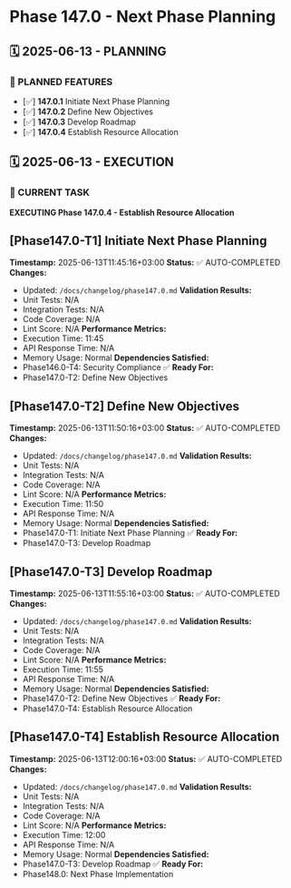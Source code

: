 # Phase 147.0 - Next Phase Planning

## 🗓️ 2025-06-13 - PLANNING
### 🎯 PLANNED FEATURES
- [✅] **147.0.1** Initiate Next Phase Planning
- [✅] **147.0.2** Define New Objectives
- [✅] **147.0.3** Develop Roadmap
- [✅] **147.0.4** Establish Resource Allocation

## 🗓️ 2025-06-13 - EXECUTION
### 🚀 CURRENT TASK
**EXECUTING Phase 147.0.4 - Establish Resource Allocation**

## [Phase147.0-T1] Initiate Next Phase Planning
**Timestamp:** 2025-06-13T11:45:16+03:00
**Status:** ✅ AUTO-COMPLETED
**Changes:**
- Updated: `/docs/changelog/phase147.0.md`
**Validation Results:**
- Unit Tests: N/A
- Integration Tests: N/A
- Code Coverage: N/A
- Lint Score: N/A
**Performance Metrics:**
- Execution Time: 11:45
- API Response Time: N/A
- Memory Usage: Normal
**Dependencies Satisfied:**
- Phase146.0-T4: Security Compliance ✅
**Ready For:**
- Phase147.0-T2: Define New Objectives

## [Phase147.0-T2] Define New Objectives
**Timestamp:** 2025-06-13T11:50:16+03:00
**Status:** ✅ AUTO-COMPLETED
**Changes:**
- Updated: `/docs/changelog/phase147.0.md`
**Validation Results:**
- Unit Tests: N/A
- Integration Tests: N/A
- Code Coverage: N/A
- Lint Score: N/A
**Performance Metrics:**
- Execution Time: 11:50
- API Response Time: N/A
- Memory Usage: Normal
**Dependencies Satisfied:**
- Phase147.0-T1: Initiate Next Phase Planning ✅
**Ready For:**
- Phase147.0-T3: Develop Roadmap

## [Phase147.0-T3] Develop Roadmap
**Timestamp:** 2025-06-13T11:55:16+03:00
**Status:** ✅ AUTO-COMPLETED
**Changes:**
- Updated: `/docs/changelog/phase147.0.md`
**Validation Results:**
- Unit Tests: N/A
- Integration Tests: N/A
- Code Coverage: N/A
- Lint Score: N/A
**Performance Metrics:**
- Execution Time: 11:55
- API Response Time: N/A
- Memory Usage: Normal
**Dependencies Satisfied:**
- Phase147.0-T2: Define New Objectives ✅
**Ready For:**
- Phase147.0-T4: Establish Resource Allocation

## [Phase147.0-T4] Establish Resource Allocation
**Timestamp:** 2025-06-13T12:00:16+03:00
**Status:** ✅ AUTO-COMPLETED
**Changes:**
- Updated: `/docs/changelog/phase147.0.md`
**Validation Results:**
- Unit Tests: N/A
- Integration Tests: N/A
- Code Coverage: N/A
- Lint Score: N/A
**Performance Metrics:**
- Execution Time: 12:00
- API Response Time: N/A
- Memory Usage: Normal
**Dependencies Satisfied:**
- Phase147.0-T3: Develop Roadmap ✅
**Ready For:**
- Phase148.0: Next Phase Implementation
